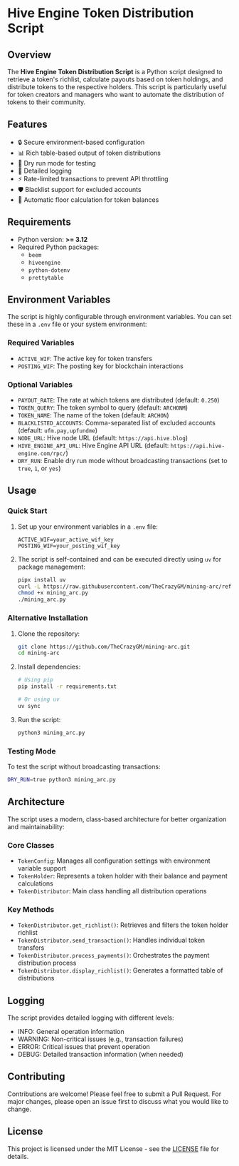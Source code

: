 # Hive Engine Token Distribution Script

## Overview

The **Hive Engine Token Distribution Script** is a Python script designed to retrieve a token's richlist, calculate payouts based on token holdings, and distribute tokens to the respective holders. This script is particularly useful for token creators and managers who want to automate the distribution of tokens to their community.

## Features

- 🔒 Secure environment-based configuration
- 📊 Rich table-based output of token distributions
- 🧪 Dry run mode for testing
- 📝 Detailed logging
- ⚡ Rate-limited transactions to prevent API throttling
- 🛡️ Blacklist support for excluded accounts
- 🔄 Automatic floor calculation for token balances

## Requirements

- Python version: **>= 3.12**
- Required Python packages:
  - `beem`
  - `hiveengine`
  - `python-dotenv`
  - `prettytable`

## Environment Variables

The script is highly configurable through environment variables. You can set these in a `.env` file or your system environment:

### Required Variables
- `ACTIVE_WIF`: The active key for token transfers
- `POSTING_WIF`: The posting key for blockchain interactions

### Optional Variables
- `PAYOUT_RATE`: The rate at which tokens are distributed (default: `0.250`)
- `TOKEN_QUERY`: The token symbol to query (default: `ARCHONM`)
- `TOKEN_NAME`: The name of the token (default: `ARCHON`)
- `BLACKLISTED_ACCOUNTS`: Comma-separated list of excluded accounts (default: `ufm.pay,upfundme`)
- `NODE_URL`: Hive node URL (default: `https://api.hive.blog`)
- `HIVE_ENGINE_API_URL`: Hive Engine API URL (default: `https://api.hive-engine.com/rpc/`)
- `DRY_RUN`: Enable dry run mode without broadcasting transactions (set to `true`, `1`, or `yes`)

## Usage

### Quick Start
1. Set up your environment variables in a `.env` file:
   ```plaintext
   ACTIVE_WIF=your_active_wif_key
   POSTING_WIF=your_posting_wif_key
   ```

2. The script is self-contained and can be executed directly using `uv` for package management:
   ```bash
   pipx install uv
   curl -L https://raw.githubusercontent.com/TheCrazyGM/mining-arc/refs/heads/main/src/mining_arc/__init__.py -o mining_arc.py
   chmod +x mining_arc.py
   ./mining_arc.py
   ```

### Alternative Installation

1. Clone the repository:
   ```bash
   git clone https://github.com/TheCrazyGM/mining-arc.git
   cd mining-arc 
   ```

2. Install dependencies:
   ```bash
   # Using pip
   pip install -r requirements.txt
   
   # Or using uv
   uv sync
   ```

3. Run the script:
   ```bash
   python3 mining_arc.py
   ```

### Testing Mode

To test the script without broadcasting transactions:
```bash
DRY_RUN=true python3 mining_arc.py
```

## Architecture

The script uses a modern, class-based architecture for better organization and maintainability:

### Core Classes

- `TokenConfig`: Manages all configuration settings with environment variable support
- `TokenHolder`: Represents a token holder with their balance and payment calculations
- `TokenDistributor`: Main class handling all distribution operations

### Key Methods

- `TokenDistributor.get_richlist()`: Retrieves and filters the token holder richlist
- `TokenDistributor.send_transaction()`: Handles individual token transfers
- `TokenDistributor.process_payments()`: Orchestrates the payment distribution process
- `TokenDistributor.display_richlist()`: Generates a formatted table of distributions

## Logging

The script provides detailed logging with different levels:
- INFO: General operation information
- WARNING: Non-critical issues (e.g., transaction failures)
- ERROR: Critical issues that prevent operation
- DEBUG: Detailed transaction information (when needed)

## Contributing

Contributions are welcome! Please feel free to submit a Pull Request. For major changes, please open an issue first to discuss what you would like to change.

## License

This project is licensed under the MIT License - see the [LICENSE](LICENSE) file for details.
